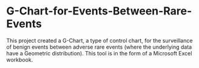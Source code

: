 # G-Chart-for-Events-Between-Rare-Events
This project created a G-Chart, a type of control chart, for the surveillance of benign events between adverse rare events (where the underlying  data have a Geometric distribution). This tool is in the form of a Microsoft Excel workbook.
